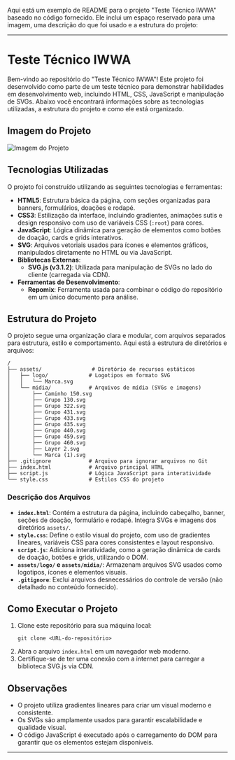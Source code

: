 Aqui está um exemplo de README para o projeto "Teste Técnico IWWA" baseado no código fornecido. Ele inclui um espaço reservado para uma imagem, uma descrição do que foi usado e a estrutura do projeto:

---

# Teste Técnico IWWA

Bem-vindo ao repositório do "Teste Técnico IWWA"! Este projeto foi desenvolvido como parte de um teste técnico para demonstrar habilidades em desenvolvimento web, incluindo HTML, CSS, JavaScript e manipulação de SVGs. Abaixo você encontrará informações sobre as tecnologias utilizadas, a estrutura do projeto e como ele está organizado.

## Imagem do Projeto

![Imagem do Projeto](https://i.imgur.com/p53TgJV.png)

## Tecnologias Utilizadas

O projeto foi construído utilizando as seguintes tecnologias e ferramentas:

- **HTML5**: Estrutura básica da página, com seções organizadas para banners, formulários, doações e rodapé.
- **CSS3**: Estilização da interface, incluindo gradientes, animações sutis e design responsivo com uso de variáveis CSS (`:root`) para cores.
- **JavaScript**: Lógica dinâmica para geração de elementos como botões de doação, cards e grids interativos.
- **SVG**: Arquivos vetoriais usados para ícones e elementos gráficos, manipulados diretamente no HTML ou via JavaScript.
- **Bibliotecas Externas**:
  - **SVG.js (v3.1.2)**: Utilizada para manipulação de SVGs no lado do cliente (carregada via CDN).
- **Ferramentas de Desenvolvimento**:
  - **Repomix**: Ferramenta usada para combinar o código do repositório em um único documento para análise.

## Estrutura do Projeto

O projeto segue uma organização clara e modular, com arquivos separados para estrutura, estilo e comportamento. Aqui está a estrutura de diretórios e arquivos:

```
/
├── assets/                # Diretório de recursos estáticos
│   ├── logo/             # Logotipos em formato SVG
│   │   └── Marca.svg
│   └── midia/            # Arquivos de mídia (SVGs e imagens)
│       ├── Caminho 150.svg
│       ├── Grupo 130.svg
│       ├── Grupo 322.svg
│       ├── Grupo 431.svg
│       ├── Grupo 433.svg
│       ├── Grupo 435.svg
│       ├── Grupo 440.svg
│       ├── Grupo 459.svg
│       ├── Grupo 460.svg
│       ├── Layer 2.svg
│       └── Marca (1).svg
├── .gitignore            # Arquivo para ignorar arquivos no Git
├── index.html            # Arquivo principal HTML
├── script.js             # Lógica JavaScript para interatividade
└── style.css             # Estilos CSS do projeto
```

### Descrição dos Arquivos

- **`index.html`**: Contém a estrutura da página, incluindo cabeçalho, banner, seções de doação, formulário e rodapé. Integra SVGs e imagens dos diretórios `assets/`.
- **`style.css`**: Define o estilo visual do projeto, com uso de gradientes lineares, variáveis CSS para cores consistentes e layout responsivo.
- **`script.js`**: Adiciona interatividade, como a geração dinâmica de cards de doação, botões e grids, utilizando o DOM.
- **`assets/logo/` e `assets/midia/`**: Armazenam arquivos SVG usados como logotipos, ícones e elementos visuais.
- **`.gitignore`**: Exclui arquivos desnecessários do controle de versão (não detalhado no conteúdo fornecido).

## Como Executar o Projeto

1. Clone este repositório para sua máquina local:
   ```
   git clone <URL-do-repositório>
   ```
2. Abra o arquivo `index.html` em um navegador web moderno.
3. Certifique-se de ter uma conexão com a internet para carregar a biblioteca SVG.js via CDN.

## Observações

- O projeto utiliza gradientes lineares para criar um visual moderno e consistente.
- Os SVGs são amplamente usados para garantir escalabilidade e qualidade visual.
- O código JavaScript é executado após o carregamento do DOM para garantir que os elementos estejam disponíveis.

---
